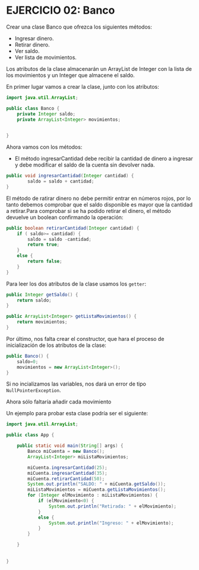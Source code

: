 # EJERCICIO 02: Banco

Crear una clase Banco que ofrezca los siguientes métodos:

- Ingresar dinero.
- Retirar dinero.
- Ver saldo.
- Ver lista de movimientos.

Los atributos de la clase almacenarán un ArrayList de Integer con la lista de 
los movimientos y un Integer que almacene el saldo.

En primer lugar vamos a crear la clase, junto con los atributos:

```java
import java.util.ArrayList;

public class Banco {
    private Integer saldo;
    private ArrayList<Integer> movimientos;

    
}
```
Ahora vamos con los métodos:
- El método ingresarCantidad debe recibir la cantidad de dinero a ingresar y debe modificar el saldo de la cuenta sin devolver nada.

```java
public void ingresarCantidad(Integer cantidad) {
        saldo = saldo + cantidad;
}
```
El método de ratirar dinero no debe permitir entrar en números rojos, por lo tanto debemos comprobar que el saldo disponible es mayor que la cantidad a retirar.Para comprobar si se ha podido retirar el dinero, el método devuelve un boolean confirmando la operación:

```java
public boolean retirarCantidad(Integer cantidad) {
    if ( saldo>= cantidad) {
        saldo = saldo -cantidad;
        return true;
    }
    else {
        return false;
    }
}
```

Para leer los dos atributos de la clase usamos los `getter`:
```java
public Integer getSaldo() {
    return saldo;
}

public ArrayList<Integer> getListaMovimientos() {
    return movimientos;
}
```
Por último, nos falta crear el constructor, que hara el proceso de inicialización de los
atributos de la clase:

```java
public Banco() {
    saldo=0;
    movimientos = new ArrayList<Integer>();
}
```

Si no incializamos las variables, nos dará un error de tipo `NullPointerException`.

Ahora sólo faltaría añadir cada movimiento

Un ejemplo para probar esta clase podría ser el siguiente:
```java
import java.util.ArrayList;

public class App {

    public static void main(String[] args) {
        Banco miCuenta = new Banco();
        ArrayList<Integer> miListaMovimientos;

        miCuenta.ingresarCantidad(25);
        miCuenta.ingresarCantidad(35);
        miCuenta.retirarCantidad(50);
        System.out.println("SALDO: " + miCuenta.getSaldo());
        miListaMovimientos = miCuenta.getListaMovimientos();
        for (Integer elMovimiento : miListaMovimientos) {
            if (elMovimiento<0) {
                System.out.println("Retirada: " + elMovimiento);
            }
            else {
                System.out.println("Ingreso: " + elMovimiento);
            }
        }

    }
    
    
}
```
